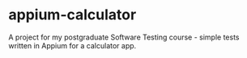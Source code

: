 # appium-calculator

A project for my postgraduate Software Testing course - simple tests written in Appium for a calculator app.